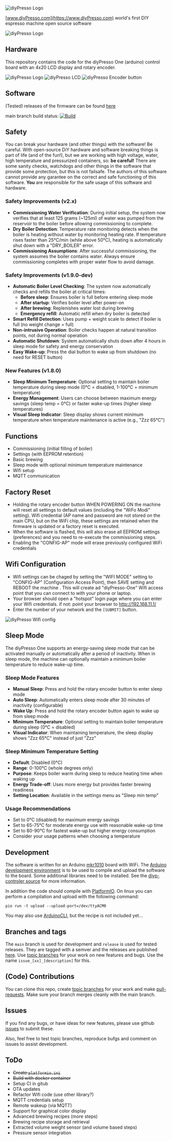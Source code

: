 
![diyPresso Logo](images/logo_main.png) 

[www.diyPresso.com](https://www.diyPresso.com) world's first DIY espresso machine open source software


![diyPresso Logo](images/diyPresso.jpg)


## Hardware

This repository contains the code for the diyPresso One (arduino) control board with an 4x20 LCD display and rotary encoder.

![diyPresso Logo](images/pcb.png)
![diyPresso LCD](images/lcd.png)
![diyPresso Encoder button](images/encoder.png)


## Software

(Tested) releases of the firmware can be found 
[here](https://github.com/diyPresso/diyPresso-One/releases)

main branch build status: [![Build](https://github.com/diyPresso/diyPresso-One/actions/workflows/main.yml/badge.svg)](https://github.com/diyPresso/diyPresso-One/actions/workflows/main.yml)


## Safety

You can break your hardware (and other things) with the software! Be careful. 
With open-source DiY hardware and software breaking things is part of life (and of the fun!), 
but we are working with high voltage, water, high temperature and pressurized containers, 
so: **be careful!**
There are some sanity checks, watchdogs and other things in the software that provide some protection,
but this is not failsafe. The authors of this software cannot provide any garantee on the
correct and safe functioning of this software. **You** are responsible for the safe usage of this software and hardware.

### Safety Improvements (v2.x)
- **Commissioning Water Verification**: During initial setup, the system now verifies that at least 125 grams (~125ml) of water was pumped from the reservoir to the boiler before allowing commissioning to complete.
- **Dry Boiler Detection**: Temperature rate monitoring detects when the boiler is heating without water by monitoring heating rate. If temperature rises faster than 25°C/min (while above 50°C), heating is automatically shut down with a "DRY_BOILER" error.
- **Commissioning Assumptions**: After successful commissioning, the system assumes the boiler contains water. Always ensure commissioning completes with proper water flow to avoid damage.

### Safety Improvements (v1.9.0-dev)
- **Automatic Boiler Level Checking**: The system now automatically checks and refills the boiler at critical times:
  - **Before sleep**: Ensures boiler is full before entering sleep mode
  - **After startup**: Verifies boiler level after power-on
  - **After brewing**: Replenishes water lost during brewing
  - **Emergency refill**: Automatic refill when dry boiler is detected
- **Smart Refill Detection**: Uses pump + weight scale to detect if boiler is full (no weight change = full)
- **Non-intrusive Operation**: Boiler checks happen at natural transition points, not during normal operation
- **Automatic Shutdown**: System automatically shuts down after 4 hours in sleep mode for safety and energy conservation
- **Easy Wake-up**: Press the dial button to wake up from shutdown (no need for RESET button)

### New Features (v1.8.0) 
- **Sleep Minimum Temperature**: Optional setting to maintain boiler temperature during sleep mode (0°C = disabled, 1-100°C = minimum temperature)
- **Energy Management**: Users can choose between maximum energy savings (sleep temp = 0°C) or faster wake-up times (higher sleep temperatures)
- **Visual Sleep Indicator**: Sleep display shows current minimum temperature when temperature maintenance is active (e.g., "Zzz 65°C")


## Functions
* Commissioning (initial filling of boiler)
* Settings (with EEPROM retention)
* Basic brewing
* Sleep mode with optional minimum temperature maintenance
* Wifi setup
* MQTT communication

## Factory Reset
*  Holding the rotary encoder button WHEN POWERING ON the machine will reset all settings to default values (including the "WiFo Modi" setting). Wifi credential (AP name and password are not stored on the main CPU, but on the WiFi chip, these settings are retained when the firmware is updated or a factory reset is executed.
* When the software is flashed, this will also erase all EEPROM settings (preferences) and you need to re-execute the commissioning steps.
* Enabling the "CONFIG-AP" mode will erase previously configured WiFi credentials



## Wifi Configuration
* Wifi settings can be chaged by setting the "WIFI MODE" setting to "CONFIG-AP" (Configuration Access Point), then SAVE setting and REBOOT the machine . This will create  ad "diyPresso-One" Wifi access point that you can connect to with your phone or laptop.
* Your browser should open a "hotspot" login page where you can enter your Wifi credentials. if not: point your browser to [http://192.168.11.1/
](http://192.168.11.1/)
* Enter the number of your network and the `[SUBMIT]` button.

![diyPresso Wifi config](images/wifi.png)


## Sleep Mode

The diyPresso One supports an energy-saving sleep mode that can be activated manually or automatically after a period of inactivity. When in sleep mode, the machine can optionally maintain a minimum boiler temperature to reduce wake-up time.

### Sleep Mode Features
- **Manual Sleep**: Press and hold the rotary encoder button to enter sleep mode
- **Auto Sleep**: Automatically enters sleep mode after 30 minutes of inactivity (configurable)
- **Wake Up**: Press and hold the rotary encoder button again to wake up from sleep mode
- **Minimum Temperature**: Optional setting to maintain boiler temperature during sleep (0°C = disabled)
- **Visual Indicator**: When maintaining temperature, the sleep display shows "Zzz 65°C" instead of just "Zzz"

### Sleep Minimum Temperature Setting
- **Default**: Disabled (0°C)
- **Range**: 0-100°C (whole degrees only)
- **Purpose**: Keeps boiler warm during sleep to reduce heating time when waking up
- **Energy Trade-off**: Uses more energy but provides faster brewing readiness
- **Setting Location**: Available in the settings menu as "Sleep min temp"

### Usage Recommendations
- Set to 0°C (disabled) for maximum energy savings
- Set to 65-75°C for moderate energy use with reasonable wake-up time
- Set to 80-90°C for fastest wake-up but higher energy consumption
- Consider your usage patterns when choosing a temperature


## Development

The software is written for an Arduino [mkr1010](https://docs.arduino.cc/hardware/mkr-wifi-1010/) board with WiFi. The [Arduino development environment](https://docs.arduino.cc/software/ide/) is to be used to compile and upload the software to the board. Some additional libraries need to be installed. See the [diyp-controler source](diyp-controller/diyp-controller.ino) for more information.

In addition the code should compile with [PlatformIO](https://piolabs.com/). On linux you can perform a compilation and upload with the following command:

```pio run -t upload --upload-port=/dev/ttyACM0```

You may also use [ArduinoCLI](https://arduino.github.io/arduino-cli/1.0/), but the recipe is not included yet...


## Branches and tags

The ```main``` branch is used for development and
```release``` is used for tested releases. They are tagged with a semver and the releases are published [here](https://github.com/diyPresso/diyPresso-One/releases). Use [topic branches](https://git-scm.com/book/en/v2/Git-Branching-Branching-Workflows) for your work on new features and bugs. Use the name ```issue_[xx]_[description]``` for this.


## (Code) Contributions

You can clone this repo, create [topic branches](https://git-scm.com/book/en/v2/Git-Branching-Branching-Workflows) for your work and make [pull-requests](https://github.com/diyPresso/diyPresso-One/pulls). Make sure your branch merges cleanly with the main branch.

## Issues

If you find any bugs, or have ideas for new features, please use github [issues](https://github.com/diyPresso/diyPresso-One/issues) to submit these.

Also, feel free to test topic branches, reproduce bufgs and comment on issues to assist development.

## ToDo
* ~~Create ```platformio.ini```~~
* ~~Build with docker container~~
* Setup CI in gitub
* OTA updates
* Refactor Wifi code (use other library?)
* MQTT credentials setup
* Remote wakeup (via MQTT)
* Support for graphical color display
* Advanced brewing recipes (more steps)
* Brewing recipe storage and retrieval
* Extracted volume weight sensor (and volume based steps)
* Pressure sensor integration
